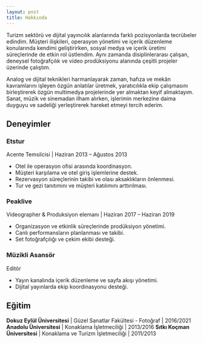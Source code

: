```yaml
---
layout: post
title: Hakkında
---
```


Turizm sektörü ve dijital yayıncılık alanlarında farklı pozisyonlarda tecrübeler edindim. Müşteri ilişkileri, operasyon yönetimi ve içerik düzenleme konularında kendimi geliştirirken, sosyal medya ve içerik üretimi süreçlerinde de etkin rol üstlendim. Aynı zamanda disiplinlerarası çalışan, deneysel fotoğrafçılık ve video prodüksiyonu alanında çeşitli projeler üzerinde çalıştım. 

Analog ve dijital teknikleri harmanlayarak zaman, hafıza ve mekân kavramlarını işleyen özgün anlatılar üretmek, yaratıcılıkla ekip çalışmasını birleştirerek özgün multimedya projelerinde yer almaktan keyif almaktayım. Sanat, müzik ve sinemadan ilham alırken, işlerimin merkezine daima duyguyu ve sadeliği yerleştirerek hareket etmeyi tercih ederim. 

## Deneyimler

### Etstur 
Acente Temsilcisi | Haziran 2013 – Ağustos 2013
* Otel ile operasyon ofisi arasında koordinasyon.
* Müşteri karşılama ve otel giriş işlemlerine destek.
* Rezervasyon süreçlerinin takibi ve olası aksaklıkların önlenmesi.
* Tur ve gezi tanıtımını ve müşteri katılımını arttırılması.

### Peaklive
Videographer & Produksiyon elemanı | Haziran 2017 – Haziran 2019
* Organizasyon ve etkinlik süreçlerinde prodüksiyon yönetimi.
* Canlı performansların planlanması ve takibi.
* Set fotoğrafçılığı ve çekim ekibi desteği.

### Müzikli Asansör
Editör 
* Yayın kanalında içerik düzenleme ve sayfa akışı yönetimi.
* Dijital yayınlarda ekip koordinasyonu desteği.

## Eğitim

**Dokuz Eylül Üniversitesi** | Güzel Sanatlar Fakültesi - Fotoğraf | 2016/2021 
**Anadolu Üniversitesi** | Konaklama İşletmeciliği | 2013/2016 
**Sıtkı Koçman Üniversitesi** | Konaklama ve Turizm İşletmeciliği | 2011/2013